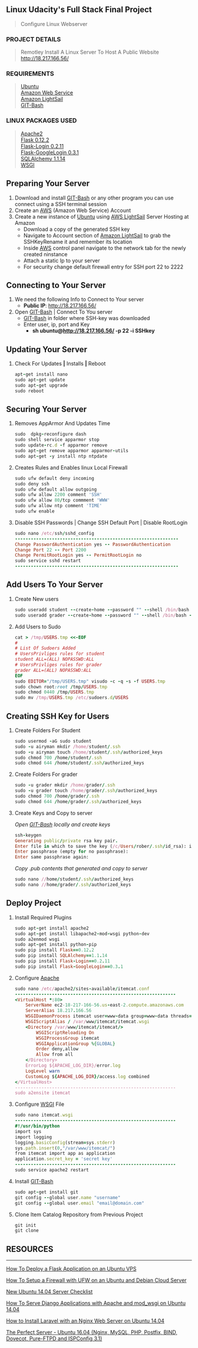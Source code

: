 ## Linux Udacity's Full Stack Final Project ##

> Configure Linux Webserver

### PROJECT DETAILS ###

> Remotley Install A Linux Server To Host A Public Website      
 http://18.217.166.56/

### REQUIREMENTS ###

> [Ubuntu](https://www.ubuntu.com/)    
[Amazon Web Service](https://aws.amazon.com/)    
[Amazon LightSail](https://lightsail.aws.amazon.com)    
[GIT-Bash](https://git-scm.com/)

### LINUX PACKAGES USED ###

> [Apache2](https://httpd.apache.org/docs/trunk/getting-started.html)    
[Flask 0.12.2](http://flask.pocoo.org/)    
[Flask-Login 0.2.11](https://flask-login.readthedocs.io/en/latest/)    
[Flask-GoogleLogin 0.3.1](https://pythonhosted.org/Flask-GoogleLogin/)    
[SQLAlchemy 1.1.14](https://www.sqlalchemy.org/)    
[WSGI](https://wsgi.readthedocs.io/en/latest/)     


Preparing Your Server
--------------------------------------------------------------------

1. Download and install [GIT-Bash](https://git-scm.com/) or any other program you can use connect using a SSH terminal session
1. Create an [AWS](https://lightsail.aws.amazon.com) (Amazon Web Service) Account
1. Create a new instance of [Ubuntu](https://www.ubuntu.com/) using [AWS LightSail](https://lightsail.aws.amazon.com) Server Hosting at Amazon
    + Download a copy of the generated SSH key
    + Navigate to Account section of [Amazon LightSail](https://lightsail.aws.amazon.com) to grab the SSHKeyRename it and remember its location
    + Inside [AWS](https://lightsail.aws.amazon.com) control panel navigate to the network tab for the newly created ninstance
    + Attach a static Ip to your server
    + For security change default firewall entry for SSH port 22 to 2222

Connecting to Your Server
--------------------------------------------------------------------

1. We need the following Info to Connect to Your server
    + __Public IP__: http://18.217.166.56/
1. Open [GIT-Bash](https://git-scm.com/) | Connect To You server
    + [GIT-Bash](https://git-scm.com/) in folder where SSH-key was downloaded
    + Enter user, ip, port and Key                              
        * __sh ubuntu@http://18.217.166.56/ -p 22 -i SSHkey__                               

Updating Your Server
--------------------------------------------------------------------

1. Check For Updates __|__ Installs __|__ Reboot

    ```ruby                                 
    apt-get install nano
    sudo apt-get update
    sudo apt-get upgrade
    sudo reboot
    ```                                 

Securing Your Server
--------------------------------------------------------------------

1. Removes AppArmor And Updates Time

    ```ruby                                 
    sudo  dpkg-reconfigure dash
    sudo shell service apparmor stop
    sudo update-rc.d -f apparmor remove
    sudo apt-get remove apparmor apparmor-utils
    sudo apt-get -y install ntp ntpdate
    ```                                 

1. Creates Rules and Enables linux Local Firewall

    ```ruby                                 
    sudo ufw default deny incoming
    sudo deny ssh
    sudo ufw default allow outgoing
    sudo ufw allow 2200 comment 'SSH'
    sudo ufw allow 80/tcp commment 'WWW'
    sudo ufw allow ntp comment 'TIME'
    sudo ufw enable
    ```                                 

1. Disable SSH Passwords | Change SSH Default Port | Disable RootLogin

    ```ruby                                 
    sudo nano /etc/ssh/sshd_config
    --------------------------------------------------------------
    Change PasswordAuthentication yes -- PasswordAuthentication
    Change Port 22 -- Port 2200
    Change PermitRootLogin yes -- PermitRootLogin no 
    sudo service sshd restart
    --------------------------------------------------------------
    ```                                 

Add Users To Your Server
--------------------------------------------------------------------

1. Create New users

    ```ruby                                 
    sudo useradd student --create-home --password "" --shell /bin/bash --uid 5013 --user-group
    sudo useradd grader --create-home --password "" --shell /bin/bash --uid 5014 --user-group
    ```                                 

1. Add Users to Sudo

    ```ruby                                 
    cat > /tmp/USERS.tmp <<-EOF
    #
    # List Of Sudoers Added
    # UsersPrivliges rules for student
    student ALL=(ALL) NOPASSWD:ALL
    # UsersPrivliges rules for grader
    grader ALL=(ALL) NOPASSWD:ALL   
    EOF
    sudo EDITOR="/tmp/USERS.tmp" visudo -c -q -s -f USERS.tmp
    sudo chown root:root /tmp/USERS.tmp
    sudo chmod 0440 /tmp/USERS.tmp
    sudo mv /tmp/USERS.tmp /etc/sudoers.d/USERS
    ```                                 

Creating SSH Key for Users
--------------------------------------------------------------------

1. Create Folders For Student

    ```ruby                                 
    sudo usermod -aG sudo student
    sudo -u airyman mkdir /home/student/.ssh
    sudo -u airyman touch /home/student/.ssh/authorized_keys
    sudo chmod 700 /home/student/.ssh
    sudo chmod 644 /home/student/.ssh/authorized_keys
    ```                                 

1. Create Folders For grader

    ```ruby                                 
    sudo -u grader mkdir /home/grader/.ssh
    sudo -u grader touch /home/grader/.ssh/authorized_keys
    sudo chmod 700 /home/grader/.ssh
    sudo chmod 644 /home/grader/.ssh/authorized_keys
    ```                                 

1. Create Keys and Copy to server

   _Open [GIT-Bash](https://git-scm.com/) locally and create keys_
   ```ruby                                 
   ssh-keygen
   Generating public/private rsa key pair.
   Enter file in which to save the key (/c/Users/rober/.ssh/id_rsa): id_rsa
   Enter passphrase (empty for no passphrase):
   Enter same passphrase again:
   ```                                 
   _Copy .pub contents that generated and copy to server_
   ```ruby                                 
   sudo nano //home/student/.ssh/authorized_keys
   sudo nano //home/grader/.ssh/authorized_keys
   ```                                 

Deploy Project
--------------------------------------------------------------------

1. Install Required Plugins

    ```ruby                                 
    sudo apt-get install apache2
    sudo apt-get install libapache2-mod-wsgi python-dev
    sudo a2enmod wsgi
    sudo apt-get install python-pip
    sudo pip install Flask==0.12.2
    sudo pip install SQLAlchemy==1.1.14
    sudo pip install Flask-Login==0.2.11
    sudo pip install Flask-GoogleLogin==0.3.1
    ```                                 

1. Configure [Apache](https://httpd.apache.org/docs/trunk/getting-started.html)

    ```ruby                                 
    sudo nano /etc/apache2/sites-available/itemcat.conf
    -------------------------------------------------------------
    <VirtualHost *:80>
        ServerName ec2-18-217-166-56.us-east-2.compute.amazonaws.com
        ServerAlias 18.217.166.56
        WSGIDaemonProcess itemcat user=www-data group=www-data threads=5
        WSGIScriptAlias / /var/www/itemcat/itemcat.wsgi
        <Directory /var/www/itemcat/itemcat/>
            WSGIScriptReloading On
            WSGIProcessGroup itemcat
            WSGIApplicationGroup %{GLOBAL}
            Order deny,allow
            Allow from all
        </Directory>
        ErrorLog ${APACHE_LOG_DIR}/error.log
        LogLevel warn
        CustomLog ${APACHE_LOG_DIR}/access.log combined
    </VirtualHost>
    -------------------------------------------------------------
    sudo a2ensite itemcat
    ```                                     
    
1. Configure [WSGI](https://wsgi.readthedocs.io/en/latest/) File

    ```ruby                                 
    sudo nano itemcat.wsgi
    -------------------------------------------------------------
    #!/usr/bin/python
    import sys
    import logging
    logging.basicConfig(stream=sys.stderr)
    sys.path.insert(0,"/var/www/itemcat/")
    from itemcat import app as application
    application.secret_key = 'secret key'
    -------------------------------------------------------------
    sudo service apache2 restart
    ```                                 

1. Install [GIT-Bash](https://git-scm.com/)

    ```ruby                                 
    sudo apt-get install git
    git config --global user.name "username"
    git config --global user.email "email@domain.com"
    ```                                     

1. Clone Item Catalog Repository from Previous Project

    ```ruby                                 
    git init
    git clone
    ```                                 

## RESOURCES
--------------------------------------------------------------------

[How To Deploy a Flask Application on an Ubuntu VPS](https://www.digitalocean.com/community/tutorials/how-to-deploy-a-flask-application-on-an-ubuntu-vps)

[How To Setup a Firewall with UFW on an Ubuntu and Debian Cloud Server](https://www.digitalocean.com/community/tutorials/how-to-setup-a-firewall-with-ufw-on-an-ubuntu-and-debian-cloud-server)

[New Ubuntu 14.04 Server Checklist
](https://www.digitalocean.com/community/tutorial_series/new-ubuntu-14-04-server-checklist)

[How To Serve Django Applications with Apache and mod_wsgi on Ubuntu 14.04](https://www.digitalocean.com/community/tutorials/how-to-serve-django-applications-with-apache-and-mod_wsgi-on-ubuntu-14-04)

[How to Install Laravel with an Nginx Web Server on Ubuntu 14.04](https://www.digitalocean.com/community/tutorials/how-to-install-laravel-with-an-nginx-web-server-on-ubuntu-14-04)

[The Perfect Server - Ubuntu 16.04 (Nginx, MySQL, PHP, Postfix, BIND, Dovecot, Pure-FTPD and ISPConfig 3.1)](https://www.howtoforge.com/tutorial/perfect-server-ubuntu-with-nginx-and-ispconfig-3/)
